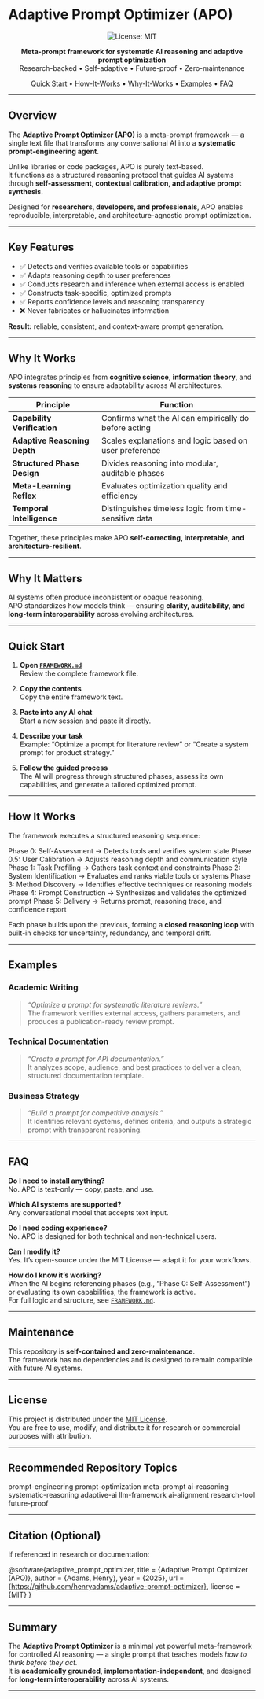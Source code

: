 # Adaptive Prompt Optimizer (APO)

<div align="center">

![License: MIT](https://img.shields.io/badge/license-MIT-blue.svg)

**Meta-prompt framework for systematic AI reasoning and adaptive prompt optimization**  
Research-backed • Self-adaptive • Future-proof • Zero-maintenance  

[Quick Start](#quick-start) • [How-It-Works](#how-it-works) • [Why-It-Works](#why-it-works) • [Examples](#examples) • [FAQ](#faq)

</div>

---

## Overview

The **Adaptive Prompt Optimizer (APO)** is a meta-prompt framework — a single text file that transforms any conversational AI into a **systematic prompt-engineering agent**.

Unlike libraries or code packages, APO is purely text-based.  
It functions as a structured reasoning protocol that guides AI systems through **self-assessment, contextual calibration, and adaptive prompt synthesis**.

Designed for **researchers, developers, and professionals**, APO enables reproducible, interpretable, and architecture-agnostic prompt optimization.

---

## Key Features

- ✅ Detects and verifies available tools or capabilities  
- ✅ Adapts reasoning depth to user preferences  
- ✅ Conducts research and inference when external access is enabled  
- ✅ Constructs task-specific, optimized prompts  
- ✅ Reports confidence levels and reasoning transparency  
- ❌ Never fabricates or hallucinates information  

**Result:** reliable, consistent, and context-aware prompt generation.

---

## Why It Works

APO integrates principles from **cognitive science**, **information theory**, and **systems reasoning** to ensure adaptability across AI architectures.

| Principle | Function |
|------------|-----------|
| **Capability Verification** | Confirms what the AI can empirically do before acting |
| **Adaptive Reasoning Depth** | Scales explanations and logic based on user preference |
| **Structured Phase Design** | Divides reasoning into modular, auditable phases |
| **Meta-Learning Reflex** | Evaluates optimization quality and efficiency |
| **Temporal Intelligence** | Distinguishes timeless logic from time-sensitive data |

Together, these principles make APO **self-correcting, interpretable, and architecture-resilient**.

---

## Why It Matters

AI systems often produce inconsistent or opaque reasoning.  
APO standardizes how models think — ensuring **clarity, auditability, and long-term interoperability** across evolving architectures.

---

## Quick Start

1. **Open [`FRAMEWORK.md`](./FRAMEWORK.md)**  
   Review the complete framework file.

2. **Copy the contents**  
   Copy the entire framework text.

3. **Paste into any AI chat**  
   Start a new session and paste it directly.

4. **Describe your task**  
   Example: “Optimize a prompt for literature review” or “Create a system prompt for product strategy.”

5. **Follow the guided process**  
   The AI will progress through structured phases, assess its own capabilities, and generate a tailored optimized prompt.

---

## How It Works

The framework executes a structured reasoning sequence:

Phase 0: Self-Assessment → Detects tools and verifies system state
Phase 0.5: User Calibration → Adjusts reasoning depth and communication style
Phase 1: Task Profiling → Gathers task context and constraints
Phase 2: System Identification → Evaluates and ranks viable tools or systems
Phase 3: Method Discovery → Identifies effective techniques or reasoning models
Phase 4: Prompt Construction → Synthesizes and validates the optimized prompt
Phase 5: Delivery → Returns prompt, reasoning trace, and confidence report

Each phase builds upon the previous, forming a **closed reasoning loop** with built-in checks for uncertainty, redundancy, and temporal drift.

---

## Examples

### Academic Writing
> *“Optimize a prompt for systematic literature reviews.”*  
The framework verifies external access, gathers parameters, and produces a publication-ready review prompt.

### Technical Documentation
> *“Create a prompt for API documentation.”*  
It analyzes scope, audience, and best practices to deliver a clean, structured documentation template.

### Business Strategy
> *“Build a prompt for competitive analysis.”*  
It identifies relevant systems, defines criteria, and outputs a strategic prompt with transparent reasoning.

---

## FAQ

**Do I need to install anything?**  
No. APO is text-only — copy, paste, and use.

**Which AI systems are supported?**  
Any conversational model that accepts text input.

**Do I need coding experience?**  
No. APO is designed for both technical and non-technical users.

**Can I modify it?**  
Yes. It’s open-source under the MIT License — adapt it for your workflows.

**How do I know it’s working?**  
When the AI begins referencing phases (e.g., “Phase 0: Self-Assessment”) or evaluating its own capabilities, the framework is active.  
For full logic and structure, see [`FRAMEWORK.md`](FRAMEWORK.md).

---

## Maintenance

This repository is **self-contained and zero-maintenance**.  
The framework has no dependencies and is designed to remain compatible with future AI systems.

---

## License

This project is distributed under the [MIT License](LICENSE).  
You are free to use, modify, and distribute it for research or commercial purposes with attribution.

---

## Recommended Repository Topics

prompt-engineering
prompt-optimization
meta-prompt
ai-reasoning
systematic-reasoning
adaptive-ai
llm-framework
ai-alignment
research-tool
future-proof

---

## Citation (Optional)

If referenced in research or documentation:

@software{adaptive_prompt_optimizer,
title = {Adaptive Prompt Optimizer (APO)},
author = {Adams, Henry},
year = {2025},
url = {https://github.com/henryadams/adaptive-prompt-optimizer},
license = {MIT}
}

---

## Summary

The **Adaptive Prompt Optimizer** is a minimal yet powerful meta-framework for controlled AI reasoning — a single prompt that teaches models *how to think before they act.*  
It is **academically grounded**, **implementation-independent**, and designed for **long-term interoperability** across AI systems.

---
